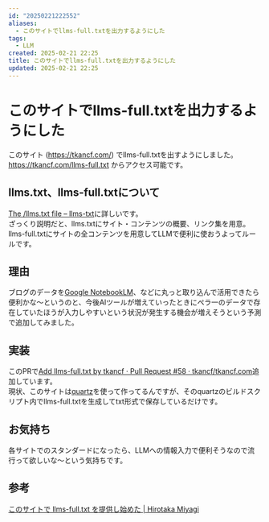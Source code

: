 ```yaml
---
id: "20250221222552"
aliases:
  - このサイトでllms-full.txtを出力するようにした
tags:
  - LLM
created: 2025-02-21 22:25
title: このサイトでllms-full.txtを出力するようにした
updated: 2025-02-21 22:25
---
```


# このサイトでllms-full.txtを出力するようにした

このサイト (https://tkancf.com/) でllms-full.txtを出すようにしました。https://tkancf.com/llms-full.txt からアクセス可能です。

## llms.txt、llms-full.txtについて

[The /llms.txt file – llms-txt](https://llmstxt.org/)に詳しいです。  
ざっくり説明だと、llms.txtにサイト・コンテンツの概要、リンク集を用意。llms-full.txtにサイトの全コンテンツを用意してLLMで便利に使おうよってルールです。

## 理由

ブログのデータを[Google NotebookLM](https://notebooklm.google.com/)、などに丸っと取り込んで活用できたら便利かな〜というのと、今後AIツールが増えていったときにペラ一のデータで存在していたほうが入力しやすいという状況が発生する機会が増えそうという予測で追加してみました。

## 実装

このPRで[Add llms-full.txt by tkancf · Pull Request #58 · tkancf/tkancf.com](https://github.com/tkancf/tkancf.com/pull/58/files)追加しています。  
現状、このサイトは[quartz](https://quartz.jzhao.xyz/)を使って作ってるんですが、そのquartzのビルドスクリプト内でllms-full.txtを生成してtxt形式で保存しているだけです。

## お気持ち

各サイトでのスタンダードになったら、LLMへの情報入力で便利そうなので流行って欲しいな〜という気持ちです。

## 参考

[このサイトで llms-full.txt を提供し始めた | Hirotaka Miyagi](https://www.mh4gf.dev/articles/llms-full-txt)
